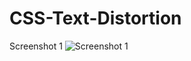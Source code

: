 # CSS-Text-Distortion


Screenshot 1
![Screenshot 1](https://user-images.githubusercontent.com/88297426/151789194-5aaf70b0-ddfb-4508-820e-43d7c9ea839d.png)
